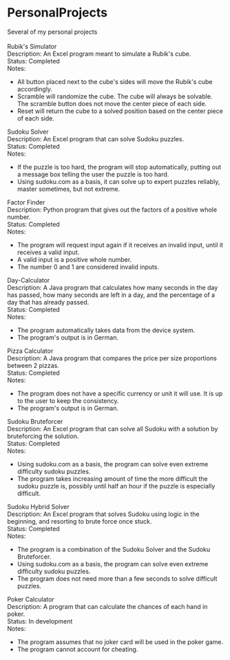 # PersonalProjects
Several of my personal projects\
\
Rubik's Simulator\
Description: An Excel program meant to simulate a Rubik's cube.\
Status: Completed\
Notes:
- All button placed next to the cube's sides will move the Rubik's cube accordingly.
- Scramble will randomize the cube. The cube will always be solvable. The scramble button does not move the center piece of each side.
- Reset will return the cube to a solved position based on the center piece of each side.

Sudoku Solver\
Description: An Excel program that can solve Sudoku puzzles.\
Status: Completed\
Notes:
- If the puzzle is too hard, the program will stop automatically, putting out a message box telling the user the puzzle is too hard.
- Using sudoku.com as a basis, it can solve up to expert puzzles reliably, master sometimes, but not extreme.

Factor Finder\
Description: Python program that gives out the factors of a positive whole number.\
Status: Completed\
Notes:
- The program will request input again if it receives an invalid input, until it receives a valid input.
- A valid input is a positive whole number.
- The number 0 and 1 are considered invalid inputs.

Day-Calculator\
Description: A Java program that calculates how many seconds in the day has passed, how many seconds are left in a day, and the percentage of a day that has already passed.\
Status: Completed\
Notes:
- The program automatically takes data from the device system.
- The program's output is in German.

Pizza Calculator\
Description: A Java program that compares the price per size proportions between 2 pizzas.\
Status: Completed\
Notes:
- The program does not have a specific currency or unit it will use. It is up to the user to keep the consistency.
- The program's output is in German.

Sudoku Bruteforcer\
Description: An Excel program that can solve all Sudoku with a solution by bruteforcing the solution.\
Status: Completed\
Notes:
- Using sudoku.com as a basis, the program can solve even extreme difficulty sudoku puzzles.
- The program takes increasing amount of time the more difficult the sudoku puzzle is, possibly until half an hour if the puzzle is especially difficult.

Sudoku Hybrid Solver\
Description: An Excel program that solves Sudoku using logic in the beginning, and resorting to brute force once stuck.\
Status: Completed\
Notes:
- The program is a combination of the Sudoku Solver and the Sudoku Bruteforcer.
- Using sudoku.com as a basis, the program can solve even extreme difficulty sudoku puzzles.
- The program does not need more than a few seconds to solve difficult puzzles.

Poker Calculator\
Description: A program that can calculate the chances of each hand in poker.\
Status: In development\
Notes:
- The program assumes that no joker card will be used in the poker game.
- The program cannot account for cheating.
